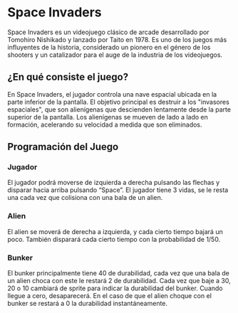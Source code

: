 # Space Invaders
Space Invaders es un videojuego clásico de arcade desarrollado por Tomohiro Nishikado y lanzado por Taito en 1978. Es uno de los juegos más influyentes de la historia, considerado un pionero en el género de los shooters y un catalizador para el auge de la industria de los videojuegos.
## ¿En qué consiste el juego?
En Space Invaders, el jugador controla una nave espacial ubicada en la parte inferior de la pantalla. El objetivo principal es destruir a los "invasores espaciales", que son alienígenas que descienden lentamente desde la parte superior de la pantalla. Los alienígenas se mueven de lado a lado en formación, acelerando su velocidad a medida que son eliminados.
## Programación del Juego
### Jugador
El jugador podrá moverse de izquierda a derecha pulsando las flechas y disparar hacia arriba pulsando “Space”. El jugador tiene 3 vidas, se le resta una cada vez que colisiona con una bala de un alien.
### Alien
El alien se moverá de derecha a izquierda, y cada cierto tiempo bajará un poco. También disparará cada cierto tiempo con la probabilidad de 1/50.
### Bunker
El bunker principalmente tiene 40 de durabilidad, cada vez que una bala de un alien choca con este le restará 2 de durabilidad. Cada vez que baje a 30, 20 o 10 cambiará de sprite para indicar la durabilidad del bunker. Cuando llegue a cero, desaparecerá.
En el caso de que el alien choque con el bunker se restará a 0 la durabilidad instantáneamente.
